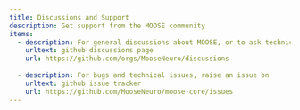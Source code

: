 ```yaml
---
title: Discussions and Support
description: Get support from the MOOSE community
items:
  - description: For general discussions about MOOSE, or to ask technical questions go to
    urltext: github discussions page
    url: https://github.com/orgs/MooseNeuro/discussions
    
  - description: For bugs and technical issues, raise an issue on
    urltext: github issue tracker 
    url: https://github.com/MooseNeuro/moose-core/issues
---
```


